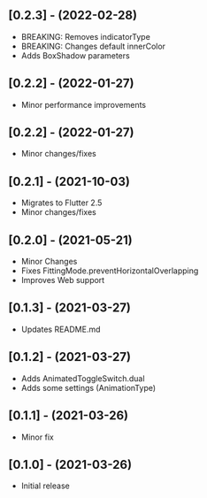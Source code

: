 ## [0.2.3] - (2022-02-28)

- BREAKING: Removes indicatorType
- BREAKING: Changes default innerColor
- Adds BoxShadow parameters

## [0.2.2] - (2022-01-27)

- Minor performance improvements

## [0.2.2] - (2022-01-27)

- Minor changes/fixes

## [0.2.1] - (2021-10-03)

- Migrates to Flutter 2.5
- Minor changes/fixes

## [0.2.0] - (2021-05-21)

- Minor Changes
- Fixes FittingMode.preventHorizontalOverlapping
- Improves Web support

## [0.1.3] - (2021-03-27)

- Updates README.md

## [0.1.2] - (2021-03-27)

- Adds AnimatedToggleSwitch.dual
- Adds some settings (AnimationType)

## [0.1.1] - (2021-03-26)

- Minor fix

## [0.1.0] - (2021-03-26)

- Initial release
